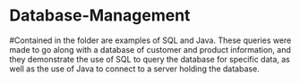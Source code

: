 # Database-Management
#Contained in the folder are examples of SQL and Java.  These queries were made to go along with a database of customer and product information, and they demonstrate the use of SQL to query the database for specific data, as well as the use of Java to connect to a server holding the database.
